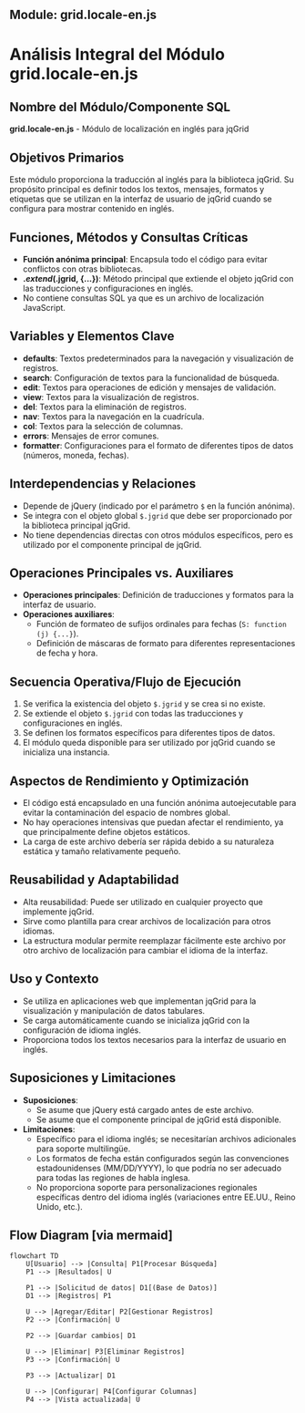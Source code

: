 ## Module: grid.locale-en.js

# Análisis Integral del Módulo grid.locale-en.js

## Nombre del Módulo/Componente SQL
**grid.locale-en.js** - Módulo de localización en inglés para jqGrid

## Objetivos Primarios
Este módulo proporciona la traducción al inglés para la biblioteca jqGrid. Su propósito principal es definir todos los textos, mensajes, formatos y etiquetas que se utilizan en la interfaz de usuario de jqGrid cuando se configura para mostrar contenido en inglés.

## Funciones, Métodos y Consultas Críticas
- **Función anónima principal**: Encapsula todo el código para evitar conflictos con otras bibliotecas.
- **$.extend($.jgrid, {...})**: Método principal que extiende el objeto jqGrid con las traducciones y configuraciones en inglés.
- No contiene consultas SQL ya que es un archivo de localización JavaScript.

## Variables y Elementos Clave
- **defaults**: Textos predeterminados para la navegación y visualización de registros.
- **search**: Configuración de textos para la funcionalidad de búsqueda.
- **edit**: Textos para operaciones de edición y mensajes de validación.
- **view**: Textos para la visualización de registros.
- **del**: Textos para la eliminación de registros.
- **nav**: Textos para la navegación en la cuadrícula.
- **col**: Textos para la selección de columnas.
- **errors**: Mensajes de error comunes.
- **formatter**: Configuraciones para el formato de diferentes tipos de datos (números, moneda, fechas).

## Interdependencias y Relaciones
- Depende de jQuery (indicado por el parámetro `$` en la función anónima).
- Se integra con el objeto global `$.jgrid` que debe ser proporcionado por la biblioteca principal jqGrid.
- No tiene dependencias directas con otros módulos específicos, pero es utilizado por el componente principal de jqGrid.

## Operaciones Principales vs. Auxiliares
- **Operaciones principales**: Definición de traducciones y formatos para la interfaz de usuario.
- **Operaciones auxiliares**: 
  - Función de formateo de sufijos ordinales para fechas (`S: function (j) {...}`).
  - Definición de máscaras de formato para diferentes representaciones de fecha y hora.

## Secuencia Operativa/Flujo de Ejecución
1. Se verifica la existencia del objeto `$.jgrid` y se crea si no existe.
2. Se extiende el objeto `$.jgrid` con todas las traducciones y configuraciones en inglés.
3. Se definen los formatos específicos para diferentes tipos de datos.
4. El módulo queda disponible para ser utilizado por jqGrid cuando se inicializa una instancia.

## Aspectos de Rendimiento y Optimización
- El código está encapsulado en una función anónima autoejecutable para evitar la contaminación del espacio de nombres global.
- No hay operaciones intensivas que puedan afectar el rendimiento, ya que principalmente define objetos estáticos.
- La carga de este archivo debería ser rápida debido a su naturaleza estática y tamaño relativamente pequeño.

## Reusabilidad y Adaptabilidad
- Alta reusabilidad: Puede ser utilizado en cualquier proyecto que implemente jqGrid.
- Sirve como plantilla para crear archivos de localización para otros idiomas.
- La estructura modular permite reemplazar fácilmente este archivo por otro archivo de localización para cambiar el idioma de la interfaz.

## Uso y Contexto
- Se utiliza en aplicaciones web que implementan jqGrid para la visualización y manipulación de datos tabulares.
- Se carga automáticamente cuando se inicializa jqGrid con la configuración de idioma inglés.
- Proporciona todos los textos necesarios para la interfaz de usuario en inglés.

## Suposiciones y Limitaciones
- **Suposiciones**:
  - Se asume que jQuery está cargado antes de este archivo.
  - Se asume que el componente principal de jqGrid está disponible.
- **Limitaciones**:
  - Específico para el idioma inglés; se necesitarían archivos adicionales para soporte multilingüe.
  - Los formatos de fecha están configurados según las convenciones estadounidenses (MM/DD/YYYY), lo que podría no ser adecuado para todas las regiones de habla inglesa.
  - No proporciona soporte para personalizaciones regionales específicas dentro del idioma inglés (variaciones entre EE.UU., Reino Unido, etc.).
## Flow Diagram [via mermaid]
```mermaid
flowchart TD
    U[Usuario] --> |Consulta| P1[Procesar Búsqueda]
    P1 --> |Resultados| U
    
    P1 --> |Solicitud de datos| D1[(Base de Datos)]
    D1 --> |Registros| P1
    
    U --> |Agregar/Editar| P2[Gestionar Registros]
    P2 --> |Confirmación| U
    
    P2 --> |Guardar cambios| D1
    
    U --> |Eliminar| P3[Eliminar Registros]
    P3 --> |Confirmación| U
    
    P3 --> |Actualizar| D1
    
    U --> |Configurar| P4[Configurar Columnas]
    P4 --> |Vista actualizada| U
```
